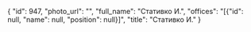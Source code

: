 {
    "id": 947,
    "photo_url": "",
    "full_name": "Стативко И.",
    "offices": "[{\"id\": null, \"name\": null, \"position\": null}]",
    "title": "Стативко И."
}